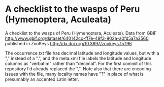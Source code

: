 A checklist to the wasps of Peru (Hymenoptera, Aculeata)
========================================================

A checklist to the wasps of Peru (Hymenoptera, Aculeata). Data from GBIF http://www.gbif.org/dataset/640142cc-ff7e-49f3-902a-a0fd5a7a3560, published in ZooKeys http://dx.doi.org/10.3897/zookeys.15.196

The occurrence.txt file has decimal latitude and longitude values, but with a "," instead of a ".", and the meta.xml file labels the latitude and longitude columns as "verbatim" rather than "decimal". For the first commit of this repository I'd already replaced the ",". Note also that there are encoding issues with the file, many locality names have "?" in place of what is presumably an accented Latin letter.
